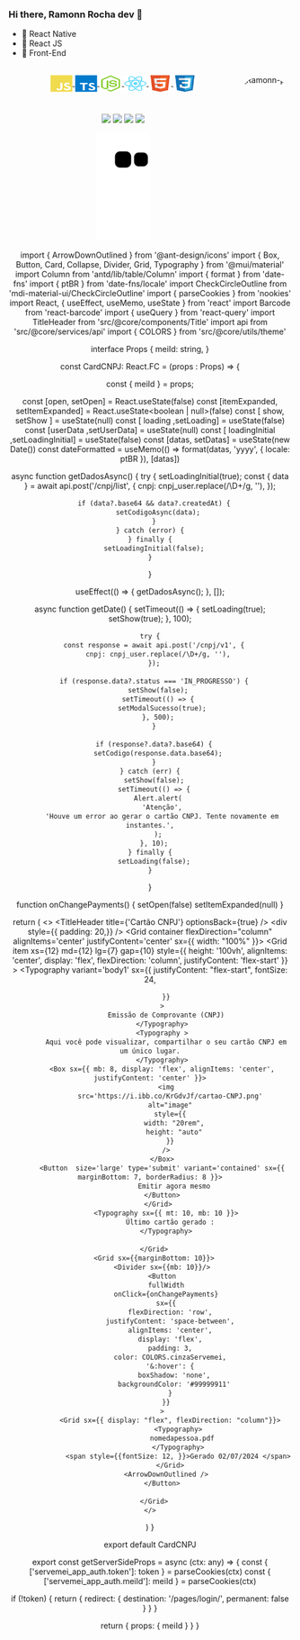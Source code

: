 ### Hi there, Ramonn Rocha dev 👋

- 📱 React Native
- 🌟 React JS
- 🌆 Front-End

<div align="center">
  <a href="https://github.com/rafaballerini">

<div style="display: inline_block"><br>
  <img align="center" alt="Ramonn-Js" height="30" width="40" src="https://raw.githubusercontent.com/devicons/devicon/master/icons/javascript/javascript-plain.svg">
  <img align="center" alt="Ramonn-Ts" height="30" width="40" src="https://raw.githubusercontent.com/devicons/devicon/master/icons/typescript/typescript-plain.svg">
  <img align="center" alt="Ramonn-Node" height="30" width="40" src="https://raw.githubusercontent.com/devicons/devicon/master/icons/nodejs/nodejs-original.svg">
   <img align="center" alt="Ramonn-React" height="30" width="40" src="https://raw.githubusercontent.com/devicons/devicon/master/icons/react/react-original.svg">
  
  <img align="center" alt="Ramonn-HTML" height="30" width="40" src="https://raw.githubusercontent.com/devicons/devicon/master/icons/html5/html5-original.svg">
  <img align="center" alt="Ramonn-CSS" height="30" width="40" src="https://raw.githubusercontent.com/devicons/devicon/master/icons/css3/css3-original.svg">
  <img align="right" alt="Ramonn-pic" height="150" style="border-radius:50px;" src="https://github.com/ramonnrocha/images/blob/main/WhatsApp%20Image%202022-09-30%20at%2015.17.16.jpeg?width=76&height=676">

#


<div> 
  <a href="https://www.instagram.com/ramonnrocha_" target="_blank"><img src="https://img.shields.io/badge/-Instagram-%23E4405F?style=for-the-badge&logo=instagram&logoColor=white" target="_blank"></a>
 <a href="https://portifolio-beige-nu.vercel.app/" target="_blank"><img src="https://img.shields.io/twitter/url?label=Portif%C3%B3lio&style=for-the-badge&url=https%3A%2F%2Fportifolio-beige-nu.vercel.app%2F" target="_blank"></a> 
  <a href = "mailto:ramonnsantana@gmail.com"><img src="https://img.shields.io/badge/-Gmail-%23333?style=for-the-badge&logo=gmail&logoColor=white" target="_blank"></a>
  <a targer="_blank"href="https://www.linkedin.com/in/ramonn-rocha-santana-049173214" target="_blank"><img src="https://img.shields.io/badge/-LinkedIn-%230077B5?style=for-the-badge&logo=linkedin&logoColor=white" target="_blank"></a> 
 
  ![Snake animation](https://github.com/rafaballerini/rafaballerini/blob/output/github-contribution-grid-snake.svg)
 
</div>

import { ArrowDownOutlined } from '@ant-design/icons'
import { Box, Button, Card, Collapse, Divider, Grid, Typography } from '@mui/material'
import Column from 'antd/lib/table/Column'
import { format } from 'date-fns'
import { ptBR } from 'date-fns/locale'
import CheckCircleOutline from 'mdi-material-ui/CheckCircleOutline'
import { parseCookies } from 'nookies'
import React, { useEffect, useMemo, useState } from 'react'
import Barcode from 'react-barcode'
import { useQuery } from 'react-query'
import TitleHeader from 'src/@core/components/Title'
import api from 'src/@core/services/api'
import { COLORS } from 'src/@core/utils/theme'


interface Props {
  meiId: string,
}


const CardCNPJ: React.FC<Props> = (props : Props) => {

  const { meiId } = props;

  const [open, setOpen] = React.useState(false)
  const [itemExpanded, setItemExpanded] = React.useState<boolean | null>(false)
  const [ show, setShow ] = useState(null)
  const [ loading ,setLoading] = useState(false)
  const [userData ,setUserData] = useState(null)
  const [ loadingInitial ,setLoadingInitial] = useState(false)
  const [datas, setDatas] = useState(new Date())
  const dateFormatted = useMemo(() => format(datas, 'yyyy', { locale: ptBR }), [datas])

  async function getDadosAsync() {
    try {
      setLoadingInitial(true);
      const { data } = await api.post('/cnpj/list', {
        cnpj: cnpj_user.replace(/\D+/g, ''),
      });

      if (data?.base64 && data?.createdAt) {
        setCodigoAsync(data);
      }
    } catch (error) {
    } finally {
      setLoadingInitial(false);
    }
  }

  useEffect(() => {
    getDadosAsync();
  }, []);

  async function getDate() {
    setTimeout(() => {
      setLoading(true);
      setShow(true);
    }, 100);

    try {
      const response = await api.post('/cnpj/v1', {
        cnpj: cnpj_user.replace(/\D+/g, ''),
      });

      if (response.data?.status === 'IN_PROGRESSO') {
        setShow(false);
        setTimeout(() => {
          setModalSucesso(true);
        }, 500);
      }

      if (response?.data?.base64) {
        setCodigo(response.data.base64);
      }
    } catch (err) {
      setShow(false);
      setTimeout(() => {
        Alert.alert(
          'Atenção',
          'Houve um error ao gerar o cartão CNPJ. Tente novamente em instantes.',
        );
      }, 10);
    } finally {
      setLoading(false);
    }
  }


  function onChangePayments() {
    setOpen(false)
    setItemExpanded(null)
  }

  return (
    <>
      <TitleHeader title={'Cartão CNPJ'} optionsBack={true} />
      <div style={{ padding: 20,}} />
      <Grid container flexDirection="column" alignItems='center' justifyContent='center' sx={{ width: "100%" }}>
      <Grid
        item
        xs={12}
        md={12}
        lg={7}
        gap={10}
        style={{
          height: '100vh',
          alignItems: 'center',
          display: 'flex',
          flexDirection: 'column',
          justifyContent: 'flex-start'
        }}
        >
          <Typography
            variant='body1'
            sx={{
              justifyContent: "flex-start",
              fontSize: 24,

            }}
          >
            Emissão de Comprovante (CNPJ)
          </Typography>
          <Typography >
            Aqui você pode visualizar, compartilhar o seu cartão CNPJ em um único lugar.
          </Typography>
          <Box sx={{ mb: 8, display: 'flex', alignItems: 'center', justifyContent: 'center' }}>
            <img
              src='https://i.ibb.co/KrGdvJf/cartao-CNPJ.png'
              alt="image"
              style={{
                width: "20rem",
                height: "auto"
              }}
            />
          </Box>
          <Button  size='large' type='submit' variant='contained' sx={{ marginBottom: 7, borderRadius: 8 }}>
                Emitir agora mesmo
          </Button>
        </Grid>
            <Typography sx={{ mt: 10, mb: 10 }}>
              Último cartão gerado :
            </Typography>

      </Grid>
      <Grid sx={{marginBottom: 10}}>
          <Divider sx={{mb: 10}}/>
          <Button
            fullWidth
            onClick={onChangePayments}
            sx={{
              flexDirection: 'row',
              justifyContent: 'space-between',
              alignItems: 'center',
              display: 'flex',
              padding: 3,
              color: COLORS.cinzaServemei,
              '&:hover': {
                boxShadow: 'none',
                backgroundColor: '#99999911'
              }
            }}
          >
              <Grid sx={{ display: "flex", flexDirection: "column"}}>
                  <Typography>
                    nomedapessoa.pdf
                  </Typography>
                  <span style={{fontSize: 12, }}>Gerado 02/07/2024 </span>
              </Grid>
            <ArrowDownOutlined />
          </Button>

      </Grid>
    </>
  )
}

export default CardCNPJ

export const getServerSideProps = async (ctx: any) => {
  const { ['servemei_app_auth.token']: token } = parseCookies(ctx)
  const { ['servemei_app_auth.meiId']: meiId } = parseCookies(ctx)

  if (!token) {
    return {
      redirect: {
        destination: '/pages/login/',
        permanent: false
      }
    }
  }

  return {
    props: { meiId }
  }
}
